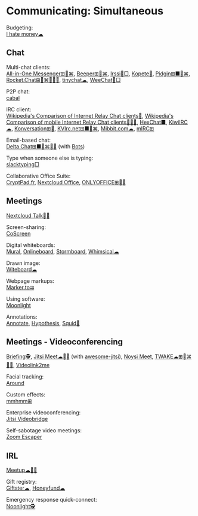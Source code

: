 # Communicating: Simultaneous

Budgeting:  
[I hate money☁](https://ihatemoney.org/)

## Chat

Multi-chat clients:  
[All-in-One Messenger⊞🐧⌘](https://allinone.im/),
[Beeper⊞🐧⌘](https://www.beeper.com/),
[Irssi🐧□](https://irssi.org/),
[Kopete🐧](https://apps.kde.org/kopete/),
[Pidgin⊞■🐧⌘](https://pidgin.im/),
[Rocket.Chat⊞🐧⌘🍎🤖💾](https://rocket.chat/),
[tinychat☁](https://tinychat.com),
[WeeChat🐧□](https://weechat.org/)

P2P chat:  
[cabal](https://cabal.chat/)

IRC client:  
[Wikipedia's Comparison of Internet Relay Chat clients💩](https://en.wikipedia.org/wiki/Comparison_of_Internet_Relay_Chat_clients),
[Wikipedia's Comparison of mobile Internet Relay Chat clients🍎🤖💩](https://en.wikipedia.org/wiki/Comparison_of_mobile_Internet_Relay_Chat_clients),
[HexChat■](https://hexchat.github.io/),
[KiwiIRC☁](https://kiwiirc.com/),
[Konversation⊞🐧](https://konversation.kde.org/),
[KVIrc.net⊞■🐧⌘](https://www.kvirc.net/),
[Mibbit.com☁](https://mibbit.com/),
[mIRC⊞](https://www.mirc.com/)

Email-based chat:  
[Delta Chat⊞■🐧⌘🍎🤖](https://delta.chat/) (with [Bots](https://bots.delta.chat))

Type when someone else is typing:  
[slacktyping□](https://github.com/will/slacktyping)

Collaborative Office Suite:  
[CryptPad.fr](https://cryptpad.fr/),
[Nextcloud Office](https://nextcloud.com/office/),
[ONLYOFFICE⊞🐧💾](https://www.onlyoffice.com/)

## Meetings

[Nextcloud Talk💾🍎](https://nextcloud.com/talk/)

Screen-sharing:  
[CoScreen](https://www.coscreen.co/)

Digital whiteboards:  
[Mural](https://www.mural.co/),
[Onlineboard](https://onlineboard.eu/),
[Stormboard](https://stormboard.com/),
[Whimsical☁](https://whimsical.com/)

Drawn image:  
[Witeboard☁](https://witeboard.com)

Webpage markups:  
[Marker.to⇉](http://marker.to/)

Using software:  
[Moonlight](https://moonlight-stream.org/)

Annotations:  
[Annotate](https://annotate.net/),
[Hypothesis](https://web.hypothes.is/),
[Squid🤖](https://www.squidnotes.com/)

## Meetings - Videoconferencing

[Briefing🕵️](https://brie.fi/ng),
[Jitsi Meet☁🍎🤖](https://meet.jit.si/) (with [awesome-jitsi](https://github.com/xceejay/awesome-jitsi)),
[Noysi Meet](https://meet.noysi.com/),
[TWAKE☁⊞🐧⌘🍎🤖](https://twake.app/),
[Videolink2me](https://videolink2me.com/)

Facial tracking:  
[Around](https://www.around.co/)

Custom effects:  
[mmhmm⊞](https://www.mmhmm.app/)

Enterprise videoconferencing:  
[Jitsi Videobridge](https://jitsi.org/jitsi-videobridge/)

Self-sabotage video meetings:  
[Zoom Escaper](https://zoomescaper.com/)

## IRL

[Meetup☁🍎🤖](https://www.meetup.com/)

Gift registry:  
[Giftster☁](https://www.giftster.com/),
[Honeyfund☁](https://www.honeyfund.com/)

Emergency response quick-connect:  
[Noonlight🕵️](https://www.noonlight.com/)
